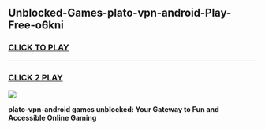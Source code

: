 
## Unblocked-Games-plato-vpn-android-Play-Free-o6kni
<h3>
<a href="https://premium76.site?title=plato-vpn-android&ref=10A">CLICK TO PLAY</a></h3>
<hr>

<h3>
<a href="https://premium76.site?title=plato-vpn-android&ref=10A">CLICK 2 PLAY</a>
  
</h3>

<a href="https://premium76.site?title=plato-vpn-android&ref=10A"><img src="https://clearcache.store/games.png"></a>


**plato-vpn-android games unblocked: Your Gateway to Fun and Accessible Online Gaming**
